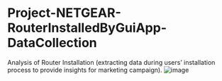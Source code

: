 # Project-NETGEAR-RouterInstalledByGuiApp-DataCollection

Analysis of Router Installation (extracting data during users’ installation process to provide insights for marketing campaign). ![image](https://user-images.githubusercontent.com/85544462/138574091-8bced1ac-915b-4332-9b2d-238167aa8f97.png)
